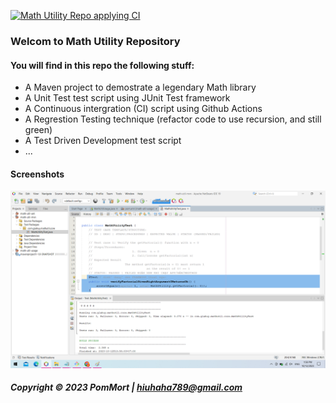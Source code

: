 
[![Math Utility Repo applying CI](https://github.com/PomMort/math-util-mvn/actions/workflows/math-util-ci-maven.yml/badge.svg)](https://github.com/PomMort/math-util-mvn/actions/workflows/math-util-ci-maven.yml)


### Welcom to Math Utility Repository

#### You will find in this repo the following stuff:

* A Maven project to demostrate a legendary Math library
* A Unit Test test script using JUnit Test framework
* A Continuous intergration (CI) script using Github Actions
* A Regrestion Testing technique (refactor code to use recursion, and still green)
* A Test Driven Development test script
* ...


#### Screenshots
![JUint test script](https://github.com/PomMort/math-util-mvn/blob/main/screenshots/Test%20script%20with%20junit.png)

##### Copyright &#169; 2023 PomMort | hiuhaha789@gmail.com